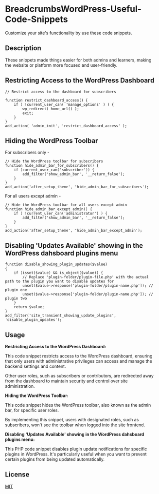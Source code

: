 
# BreadcrumbsWordPress-Useful-Code-Snippets

Customize your site's functionality by use these code snippets.




## Description

These snippets made things easier for both admins and learners, making the website or platform more focused and user-friendly.

## Restricting Access to the WordPress Dashboard

```
// Restrict access to the dashboard for subscribers

function restrict_dashboard_access() {
    if ( !current_user_can( 'manage_options' ) ) {
        wp_redirect( home_url() );
        exit;
    }
}
add_action( 'admin_init', 'restrict_dashboard_access' );
```
## Hiding the WordPress Toolbar
For subscribers only - 

```
// Hide the WordPress toolbar for subscribers
function hide_admin_bar_for_subscribers() {
    if (current_user_can('subscriber')) {
        add_filter('show_admin_bar', '__return_false');
    }
}
add_action('after_setup_theme', 'hide_admin_bar_for_subscribers');

```
For all users except admin - 
```
// Hide the WordPress toolbar for all users except admin
function hide_admin_bar_except_admin() {
    if ( !current_user_can('administrator') ) {
        add_filter('show_admin_bar', '__return_false');
    }
}
add_action('after_setup_theme', 'hide_admin_bar_except_admin');

```
## Disabling 'Updates Available' showing in the WordPress dahsboard plugins menu
```
function disable_showing_plugin_updates($value)
{
	if (isset($value) && is_object($value)) {
        // Replace 'plugin-folder/plugin-file.php' with the actual path to the plugin you want to disable updates for
		unset($value->response['plugin-folder/plugin-name.php']); // plugin one
		unset($value->response['plugin-folder/plugin-name.php']); // plugin two
	}
	return $value;
}
add_filter('site_transient_showing_update_plugins', 'disable_plugin_updates');
```

## Usage

**Restricting Access to the WordPress Dashboard:**

This code snippet restricts access to the WordPress dashboard, ensuring that only users with administrative privileges can access and manage the backend settings and content.

Other user roles, such as subscribers or contributors, are redirected away from the dashboard to maintain security and control over site administration.

**Hiding the WordPress Toolbar:**

This code snippet hides the WordPress toolbar, also known as the admin bar, for specific user roles.

By implementing this snippet, users with designated roles, such as subscribers, won't see the toolbar when logged into the site frontend.

**Disabling 'Updates Available' showing in the WordPress dahsboard plugins menu:**

This PHP code snippet disables plugin update notifications for specific plugins in WordPress. It's particularly useful when you want to prevent certain plugins from being updated automatically.


## License

[MIT](https://choosealicense.com/licenses/mit/)
